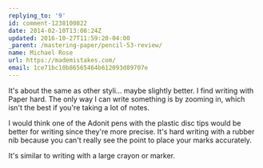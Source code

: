 ```yaml
---
replying_to: '9'
id: comment-1238100822
date: 2014-02-10T13:08:24Z
updated: 2016-10-27T11:59:20-04:00
_parent: /mastering-paper/pencil-53-review/
name: Michael Rose
url: https://mademistakes.com/
email: 1ce71bc10b86565464b612093d89707e
---
```


It's about the same as other styli... maybe slightly better. I find writing with
Paper hard. The only way I can write something is by zooming in, which isn't the
best if you're taking a lot of notes.

I would think one of the Adonit pens with the plastic disc tips would be better
for writing since they're more precise. It's hard writing with a rubber nib
because you can't really see the point to place your marks accurately.

It's similar to writing with a large crayon or marker.
